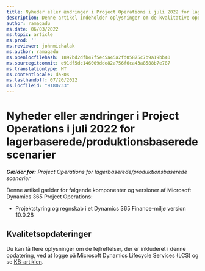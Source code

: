 ```yaml
---
title: Nyheder eller ændringer i Project Operations i juli 2022 for lagerbaserede/produktionsbaserede scenarier
description: Denne artikel indeholder oplysninger om de kvalitative opdateringer, der er tilgængelige i juli 2022-udgivelsen af Microsoft Dynamics 365 Project Operations til lagerførte/produktionsbaserede scenarier.
author: ramagadu
ms.date: 06/03/2022
ms.topic: article
ms.prod: ''
ms.reviewer: johnmichalak
ms.author: ramagadu
ms.openlocfilehash: 1897bd2dfb47f5ec5a45a2fd05875c7b9a19bb40
ms.sourcegitcommit: e91df5dc146009dde82a756f6ca43a8588b7e787
ms.translationtype: HT
ms.contentlocale: da-DK
ms.lasthandoff: 07/20/2022
ms.locfileid: "9180733"
---
```

# <a name="whats-new-or-changed-in-project-operations-july-2022-for-stockedproduction-based-scenarios"></a>Nyheder eller ændringer i Project Operations i juli 2022 for lagerbaserede/produktionsbaserede scenarier

_**Gælder for:** Project Operations for lagerbaserede/produktionsbaserede scenarier_

Denne artikel gælder for følgende komponenter og versioner af Microsoft Dynamics 365 Project Operations:

- Projektstyring og regnskab i et Dynamics 365 Finance-miljø version 10.0.28

## <a name="quality-updates"></a>Kvalitetsopdateringer

Du kan få flere oplysninger om de fejlrettelser, der er inkluderet i denne opdatering, ved at logge på Microsoft Dynamics Lifecycle Services (LCS) og se [KB-artiklen](https://fix.lcs.dynamics.com/Issue/Details?bugId=694438).
